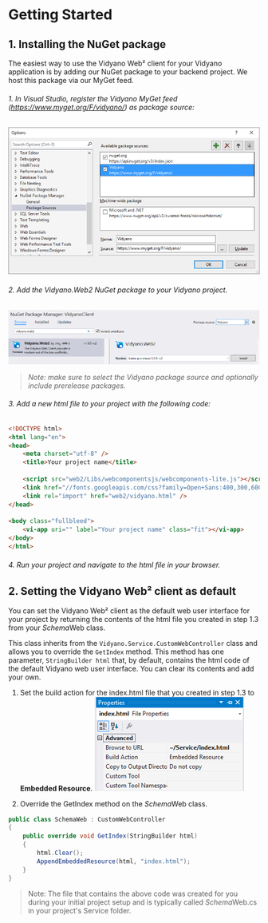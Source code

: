 # Getting Started

## 1. Installing the NuGet package

The easiest way to use the Vidyano Web² client for your Vidyano application is by adding our NuGet package to your backend project. We host this package via our MyGet feed.

###### 1. In Visual Studio, register the Vidyano MyGet feed (https://www.myget.org/F/vidyano/) as package source:

![RegisterPackageSource](images/register-myget.png "Register MyGet package source")

###### 2. Add the Vidyano.Web2 NuGet package to your Vidyano project.

![InstallPackage](images/select-web2-package.png)
> *Note: make sure to select the Vidyano package source and optionally include prerelease packages.*

###### 3. Add a new html file to your project with the following code:

```html
<!DOCTYPE html>
<html lang="en">
<head>
    <meta charset="utf-8" />
    <title>Your project name</title>

    <script src="web2/Libs/webcomponentsjs/webcomponents-lite.js"></script>
    <link href="//fonts.googleapis.com/css?family=Open+Sans:400,300,600,700,800" rel="stylesheet" type="text/css">
    <link rel="import" href="web2/vidyano.html" />
</head>

<body class="fullbleed">
    <vi-app uri="" label="Your project name" class="fit"></vi-app>
</body>
</html>
```

###### 4. Run your project and navigate to the html file in your browser.

## 2. Setting the Vidyano Web² client as default

You can set the Vidyano Web² client as the default web user interface for your project by returning the contents of the html file you created in step 1.3 from your *Schema*Web class.

This class inherits from the ```Vidyano.Service.CustomWebController``` class and allows you to override the ```GetIndex``` method. This method has one parameter, ```StringBuilder html``` that, by default, contains the html code of the default Vidyano web user interface. You can clear its contents and add your own.


1. Set the build action for the index.html file that you created in step 1.3 to **Embedded Resource**.
![BuildAction](images/build-action.png)

2. Override the GetIndex method on the *Schema*Web class.
```csharp
public class SchemaWeb : CustomWebController
{
	public override void GetIndex(StringBuilder html)
	{
		html.Clear();
		AppendEmbeddedResource(html, "index.html");
	}
}
```
> Note: The file that contains the above code was created for you during your initial project setup and is typically called *Schema*Web.cs in your project's Service folder.